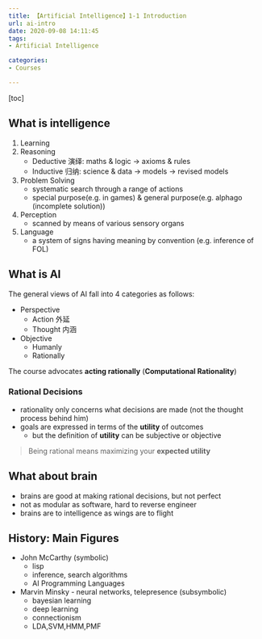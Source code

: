 ```yaml
---
title: 【Artificial Intelligence】1-1 Introduction
url: ai-intro
date: 2020-09-08 14:11:45
tags: 
- Artificial Intelligence

categories: 
- Courses

---
```


<!--more-->

[toc]

## What is intelligence

1. Learning
2. Reasoning
   - Deductive 演绎: maths & logic -> axioms & rules
   - Inductive 归纳: science & data -> models -> revised models
3. Problem Solving
   - systematic search through a range of actions
   - special purpose(e.g. in games) & general purpose(e.g. alphago (incomplete solution))
4. Perception
   - scanned by means of various sensory organs
5. Language
   - a system of signs having meaning by convention (e.g. inference of FOL)

## What is AI

The general views of AI fall into 4 categories as follows:

- Perspective
  - Action 外延
  - Thought 内涵
- Objective
  - Humanly
  - Rationally

The course advocates **acting rationally** (**Computational Rationality**)

### Rational Decisions
- rationality only concerns what decisions are made (not the thought process behind him)
- goals are expressed in terms of the **utility** of outcomes
  - but the definition of **utility** can be subjective or objective
> Being rational means maximizing your **expected utility**

## What about brain
- brains are good at making rational decisions, but not perfect
- not as modular as software, hard to reverse engineer
- brains are to intelligence as wings are to flight

## History: Main Figures

- John McCarthy  (symbolic)
  - lisp
  - inference, search algorithms
  - AI Programming Languages
- Marvin Minsky - neural networks, telepresence (subsymbolic)
  - bayesian learning
  - deep learning
  - connectionism
  - LDA,SVM,HMM,PMF


